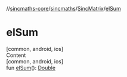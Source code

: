 //[sincmaths-core](../../../index.md)/[sincmaths](../index.md)/[SincMatrix](index.md)/[elSum](el-sum.md)



# elSum  
[common, android, ios]  
Content  
[common, android, ios]  
fun [elSum](el-sum.md)(): [Double](https://kotlinlang.org/api/latest/jvm/stdlib/kotlin/-double/index.html)  



